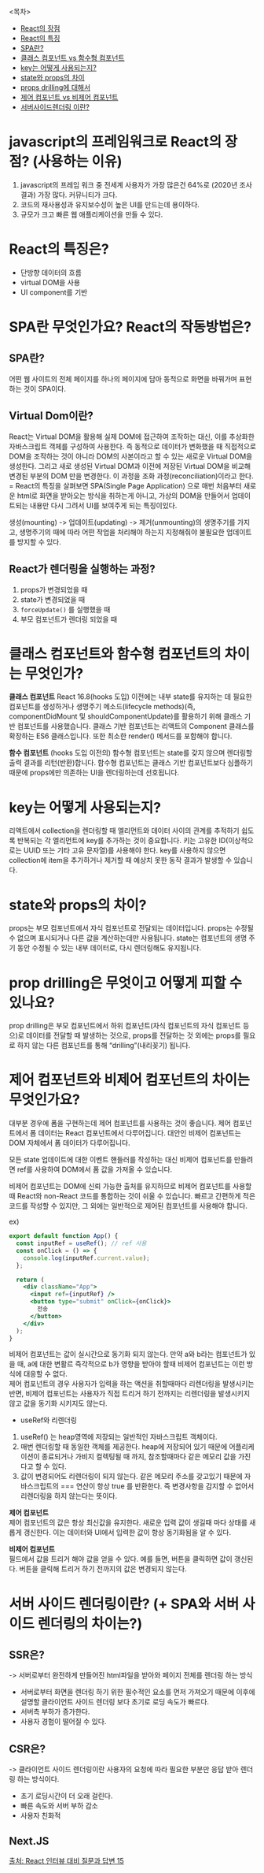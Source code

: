 <목차>

- [React의 장점](#javascript의-프레임워크로-react의-장점-사용하는-이유)
- [React의 특징](#react의-특징은)
- [SPA란?](#spa란-무엇인가요-react의-작동방법은)
- [클래스 컴포넌트 vs 함수형 컴포넌트](#클래스-컴포넌트와-함수형-컴포넌트의-차이는-무엇인가)
- [key는 어떻게 사용되는지?](#key는-어떻게-사용되는지)
- [state와 props의 차이](#state와-props의-차이)
- [props drilling에 대해서](#prop-drilling은-무엇이고-어떻게-피할-수-있나요)
- [제어 컴포넌트 vs 비제어 컴포넌트](#제어-컴포넌트와-비제어-컴포넌트의-차이는-무엇인가요)
- [서버사이드렌더링 이란?](#서버-사이드-렌더링이란--spa와-서버-사이드-렌더링의-차이는)

# javascript의 프레임워크로 React의 장점? (사용하는 이유)

1. javascript의 프레임 워크 중 전세계 사용자가 가장 많은건 64%로 (2020년 조사결과) 가장 많다. 커뮤니티가 크다.
2. 코드의 재사용성과 유지보수성이 높은 UI를 만드는데 용이하다.
3. 규모가 크고 빠른 웹 애플리케이션을 만들 수 있다.

# React의 특징은?

- 단방향 데이터의 흐름
- virtual DOM을 사용
- UI component를 기반

# SPA란 무엇인가요? React의 작동방법은?

## SPA란?

어떤 웹 사이트의 전체 페이지를 하나의 페이지에 담아 동적으로 화면을 바꿔가며 표현하는 것이 SPA이다.

## Virtual Dom이란?

React는 Virtual DOM을 활용해 실제 DOM에 접근하여 조작하는 대신, 이를 추상화한 자바스크립트 객체를 구성하여 사용한다. 즉 동적으로 데이터가 변화했을 때 직접적으로 DOM을 조작하는 것이 아니라 DOM의 사본이라고 할 수 있는 새로운 Virtual DOM을 생성한다. 그리고 새로 생성된 Virtual DOM과 이전에 저장된 Virtual DOM을 비교해 변경된 부분의 DOM 만을 변경한다. 이 과정을 조화 과정(reconciliation)이라고 한다.
= React의 특징을 살펴보면 SPA(Single Page Application) 으로 매번 처음부터 새로운 html로 화면을 받아오는 방식을 취하는게 아니고, 가상의 DOM을 만들어서 업데이트되는 내용만 다시 그려서 UI를 보여주게 되는 특징이있다.

생성(mounting) -> 업데이트(updating) -> 제거(unmounting)의 생명주기를 가지고, 생명주기의 때에 따라 어떤 작업을 처리해야 하는지 지정해줘야 불필요한 업데이트를 방지할 수 있다.

## React가 렌더링을 실행하는 과정?

1. props가 변경되었을 때
2. state가 변경되었을 때
3. `forceUpdate()` 를 실행했을 때
4. 부모 컴포넌트가 렌더링 되었을 때

# 클래스 컴포넌트와 함수형 컴포넌트의 차이는 무엇인가?

<b>클래스 컴포넌트</b>
React 16.8(hooks 도입) 이전에는 내부 state를 유지하는 데 필요한 컴포넌트를 생성하거나 생명주기 메소드(lifecycle methods)(즉, componentDidMount 및 shouldComponentUpdate)를 활용하기 위해 클래스 기반 컴포넌트를 사용했습니다. 클래스 기반 컴포넌트는 리액트의 Component 클래스를 확장하는 ES6 클래스입니다. 또한 최소한 render() 메서드를 포함해야 합니다.

<b>함수 컴포넌트</b>
(hooks 도입 이전의) 함수형 컴포넌트는 state를 갖지 않으며 렌더링할 출력 결과를 리턴(반환)합니다. 함수형 컴포넌트는 클래스 기반 컴포넌트보다 심플하기 때문에 props에만 의존하는 UI을 렌더링하는데 선호됩니다.

# key는 어떻게 사용되는지?

리액트에서 collection을 렌더링할 때 엘리먼트와 데이터 사이의 관계를 추적하기 쉽도록 반복되는 각 엘리먼트에 key를 추가하는 것이 중요합니다. 키는 고유한 ID(이상적으로는 UUID 또는 기타 고유 문자열)를 사용해야 한다. key를 사용하지 않으면 collection에 item을 추가하거나 제거할 때 예상치 못한 동작 결과가 발생할 수 있습니다.

# state와 props의 차이?

props는 부모 컴포넌트에서 자식 컴포넌트로 전달되는 데이터입니다. props는 수정될 수 없으며 표시되거나 다른 값을 계산하는데만 사용됩니다. state는 컴포넌트의 생명 주기 동안 수정될 수 있는 내부 데이터로, 다시 렌더링해도 유지됩니다.

# prop drilling은 무엇이고 어떻게 피할 수 있나요?

prop drilling은 부모 컴포넌트에서 하위 컴포넌트(자식 컴포넌트의 자식 컴포넌트 등으)로 데이터를 전달할 때 발생하는 것으로, props를 전달하는 것 외에는 props를 필요로 하지 않는 다른 컴포넌트를 통해 “drilling”(내리꽂기) 됩니다.

# 제어 컴포넌트와 비제어 컴포넌트의 차이는 무엇인가요?

대부분 경우에 폼을 구현하는데 제어 컴포넌트를 사용하는 것이 좋습니다. 제어 컴포넌트에서 폼 데이터는 React 컴포넌트에서 다루어집니다. 대안인 비제어 컴포넌트는 DOM 자체에서 폼 데이터가 다루어집니다.

모든 state 업데이트에 대한 이벤트 핸들러를 작성하는 대신 비제어 컴포넌트를 만들려면 ref를 사용하여 DOM에서 폼 값을 가져올 수 있습니다.

비제어 컴포넌트는 DOM에 신뢰 가능한 출처를 유지하므로 비제어 컴포넌트를 사용할 때 React와 non-React 코드를 통합하는 것이 쉬울 수 있습니다. 빠르고 간편하게 적은 코드를 작성할 수 있지만, 그 외에는 일반적으로 제어된 컴포넌트를 사용해야 합니다.

ex)

```jsx
export default function App() {
  const inputRef = useRef(); // ref 사용
  const onClick = () => {
    console.log(inputRef.current.value);
  };

  return (
    <div className="App">
      <input ref={inputRef} />
      <button type="submit" onClick={onClick}>
        전송
      </button>
    </div>
  );
}
```

비제어 컴포넌트는 값이 실시간으로 동기화 되지 않는다. 만약 a와 b라는 컴포넌트가 있을 때, a에 대한 변활르 즉각적으로 b가 영향을 받아야 할때 비제어 컴포넌트는 이런 방식에 대응할 수 없다.<br>
제어 컴포넌트의 경우 사용자가 입력을 하는 액션을 취할때마다 리렌더링을 발생시키는 반면, 비제어 컴포넌트는 사용자가 직접 트리거 하기 전까지는 리렌더링을 발생시키지 않고 값을 동기화 시키지도 않는다.

- useRef와 리렌더링

1. useRef() 는 heap영역에 저장되는 일반적인 자바스크립트 객체이다.
2. 매번 렌더링할 때 동일한 객체를 제공한다. heap에 저장되어 있기 때문에 어플리케이션이 종료되거나 가비지 컬렉팅될 때 까지, 참조할때마다 같은 메모리 값을 가진다고 할 수 있다.
3. 값이 변경되어도 리렌더링이 되지 않는다. 같은 메모리 주소를 갖고있기 때문에 자바스크립트의 === 연산이 항상 true 를 반환한다. 즉 변경사항을 감지할 수 없어서 리렌더링을 하지 않는다는 뜻이다.

<b>제어 컴포넌트</b><br>
제어 컴포넌트의 값은 항상 최신값을 유지한다. 새로운 입력 값이 생길때 마다 상태를 새롭게 갱신한다. 이는 데이터와 UI에서 입력한 값이 항상 동기화됨을 알 수 있다.

<b>비제어 컴포넌트</b><br>
필드에서 값을 트리거 해야 값을 얻을 수 있다. 예를 들면, 버튼을 클릭하면 값이 갱신된다. 버튼을 클릭해 트리거 하기 전까지의 값은 변경되지 않는다.

# 서버 사이드 렌더링이란? (+ SPA와 서버 사이드 렌더링의 차이는?)

## SSR은?

-> 서버로부터 완전하게 만들어진 html파일을 받아와 페이지 전체를 렌더링 하는 방식

- 서버로부터 화면을 렌더링 하기 위한 필수적인 요소를 먼저 가져오기 때문에 이후에 설명할 클라이언트 사이드 렌더링 보다 초기로 로딩 속도가 빠르다.
- 서버측 부하가 증가한다.
- 사용자 경험이 떨어질 수 있다.

## CSR은?

-> 클라이언트 사이드 렌더링이란 사용자의 요청에 따라 필요한 부분만 응답 받아 렌더링 하는 방식이다.

- 초기 로딩시간이 더 오래 걸린다.
- 빠른 속도와 서버 부하 감소
- 사용자 친화적

## Next.JS

[출처: React 인터뷰 대비 질문과 답변 15](https://velog.io/@dojunggeun/React-interview-questions-15)
